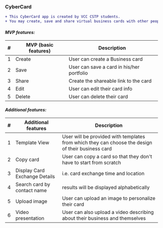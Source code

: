 ### CyberCard 

```diff
+ This CyberCard app is created by VCC CSTP students. 
+ You may create, save and share virtual business cards with other people
```

#### _MVP features:_

| # | MVP (basic features) | Description |
| - | ------ | ------ |
| 1 | Create| User can create a Business card |
| 2 | Save | User can save a card in his/her portfolio |
| 3 | Share | Create the shareable link to the card |
| 4 | Edit | User can edit their card info |
| 5 | Delete | User can delete their card |

#### _Additional features:_

| # | Additional features | Description |
| - | ------ | ------ |
| 1 | Template View| User will be provided with templates from which they can choose the design of their business card |
| 2 | Copy card | User can copy a card so that they don't have to start from scratch |
| 3 | Display Card Exchange Details | i.e. card exchange time and location |
| 4 | Search card by contact name | results will be displayed alphabetically | 
| 5 | Upload image | User can upload an image to personalize their card |
| 6 | Video presentation | User can also upload a video describing about their business and themselves |
